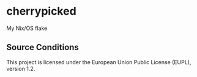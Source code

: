 # cherrypicked

My Nix/OS flake

## Source Conditions

This project is licensed under the European Union Public License (EUPL), version 1.2.
